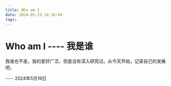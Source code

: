 ```yaml
---
title: Who am I
date: 2024-05-19 18:16:04
tags:
---
```


# Who am I ---- 我是谁

我谁也不是，我的爱好广泛，但是没有深入研究过。从今天开始，记录自己的发展吧。

---- 2024年5月19日